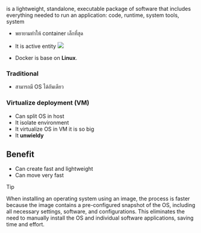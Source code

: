 is a lightweight, standalone, executable package of software that includes everything needed to run an application: code, runtime, system tools, system

- พยายามทําให้ container เล็กที่สุด
- It is active entity
![](https://i.imgur.com/uphcBhf.png)

- Docker is base on **Linux**.
### Traditional
- สามารถมี OS ได้อันเดียว
### Virtualize deployment (VM)
- Can split OS in host 
- It isolate environment
- It virtualize OS in VM it is so big
- It **unwieldy**

## Benefit 
- Can create fast and lightweight
- Can move very fast

>[!tip]
>When installing an operating system using an image, the process is faster because the image contains a pre-configured snapshot of the OS, including all necessary settings, software, and configurations. This eliminates the need to manually install the OS and individual software applications, saving time and effort.


